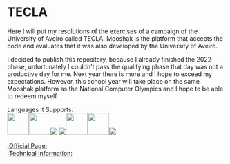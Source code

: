 # TECLA
 Here I will put my resolutions of the exercises of a campaign of the University of Aveiro called TECLA.
 Mooshak is the platform that accepts the code and evaluates that it was also developed by the University of Aveiro.

 I decided to publish this repository, because I already finished the 2022 phase, unfortunately I couldn't pass the qualifying phase that day was not a productive day for me. Next year there is more and I hope to exceed my expectations.
 However, this school year will take place on the same Mooshak platform as the National Computer Olympics and I hope to be able to redeem myself.

 Languages it Supports:<br>
<img src="https://cdn.jsdelivr.net/gh/devicons/devicon/icons/c/c-original.svg" height="50" width="50"/><img src="https://cdn.jsdelivr.net/gh/devicons/devicon/icons/cplusplus/cplusplus-original.svg" height="50" width="50"/><img src="https://cdn.jsdelivr.net/gh/devicons/devicon/icons/csharp/csharp-original.svg" /> <img src="https://www.seekpng.com/png/detail/904-9044467_pascal-coin-icon.png"><img src="https://cdn.jsdelivr.net/gh/devicons/devicon/icons/java/java-original.svg" height="50" width="50"/><img src="https://cdn.jsdelivr.net/gh/devicons/devicon/icons/python/python-original.svg" height="50" width="50"/><img src="https://wikiimg.tojsiabtv.com/wikipedia/commons/thumb/4/40/VB.NET_Logo.svg/1200px-VB.NET_Logo.svg.png">

<a href="http://tecla.estga.ua.pt/">:Official Page:</a><br>
<a href="http://tecla.estga.ua.pt/pdf/Regulamento-TECLA.pdf">:Technical Information:</a>